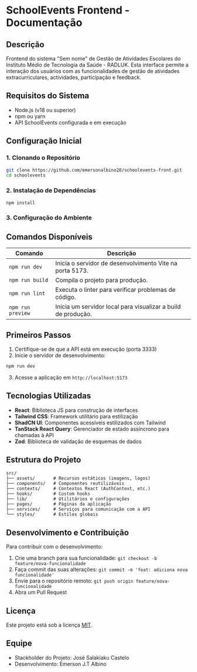 # SchoolEvents Frontend - Documentação

## Descrição

Frontend do sistema "Sem nome" de Gestão de Atividades Escolares do Instituto Médio de Tecnologia da Saúde - RADLUK. Esta interface permite a interação dos usuários com as funcionalidades de gestão de atividades extracurriculares, actividades, participação e feedback.

## Requisitos do Sistema

- Node.js (v18 ou superior)
- npm ou yarn
- API SchoolEvents configurada e em execução

## Configuração Inicial

### 1. Clonando o Repositório

```bash
git clone https://github.com/emersonalbino20/schoolevents-front.git
cd schoolevents
```

### 2. Instalação de Dependências

```bash
npm install
```

### 3. Configuração do Ambiente

## Comandos Disponíveis

| Comando           | Descrição                                                     |
| ----------------- | ------------------------------------------------------------- |
| `npm run dev`     | Inicia o servidor de desenvolvimento Vite na porta 5173.      |
| `npm run build`   | Compila o projeto para produção.                              |
| `npm run lint`    | Executa o linter para verificar problemas de código.          |
| `npm run preview` | Inicia um servidor local para visualizar a build de produção. |

## Primeiros Passos

1. Certifique-se de que a API está em execução (porta 3333)
2. Inicie o servidor de desenvolvimento:

```bash
npm run dev
```

3. Acesse a aplicação em `http://localhost:5173`

## Tecnologias Utilizadas

- **React**: Biblioteca JS para construção de interfaces
- **Tailwind CSS**: Framework utilitário para estilização
- **ShadCN UI**: Componentes acessíveis estilizados com Tailwind
- **TanStack React Query**: Gerenciador de estado assíncrono para chamadas à API
- **Zod**: Biblioteca de validação de esquemas de dados

## Estrutura do Projeto

```
src/
├── assets/       # Recursos estáticos (imagens, logos)
├── components/   # Componentes reutilizáveis
├── contexts/     # Contextos React (AuthContext, etc.)
├── hooks/        # Custom hooks
├── lib/          # Utilitários e configurações
├── pages/        # Páginas da aplicação
├── services/     # Serviços para comunicação com a API
└── styles/       # Estilos globais
```

## Desenvolvimento e Contribuição

Para contribuir com o desenvolvimento:

1. Crie uma branch para sua funcionalidade: `git checkout -b feature/nova-funcionalidade`
2. Faça commit das suas alterações: `git commit -m 'feat: adiciona nova funcionalidade'`
3. Envie para o repositório remoto: `git push origin feature/nova-funcionalidade`
4. Abra um Pull Request

## Licença

Este projeto está sob a licença [MIT](LICENSE).

## Equipe

- Stackholder do Projeto: José Salakiaku Castelo
- Desenvolvimento: Emerson J.T Albino
